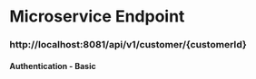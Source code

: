 # Microservice Endpoint

### http://localhost:8081/api/v1/customer/{customerId}

#### Authentication - Basic
